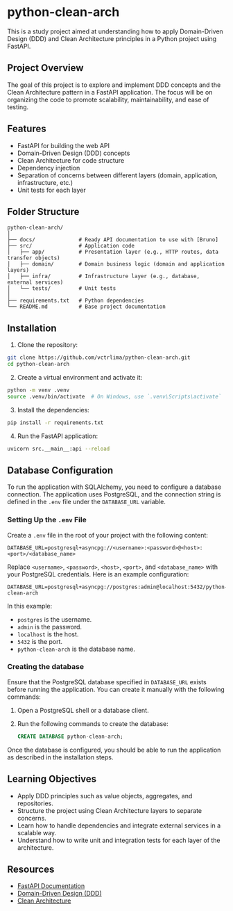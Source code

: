 # python-clean-arch

This is a study project aimed at understanding how to apply Domain-Driven Design (DDD) and Clean Architecture principles in a Python project using FastAPI.

## Project Overview

The goal of this project is to explore and implement DDD concepts and the Clean Architecture pattern in a FastAPI application. The focus will be on organizing the code to promote scalability, maintainability, and ease of testing.

## Features

- FastAPI for building the web API
- Domain-Driven Design (DDD) concepts
- Clean Architecture for code structure
- Dependency injection
- Separation of concerns between different layers (domain, application, infrastructure, etc.)
- Unit tests for each layer

## Folder Structure

```plaintext
python-clean-arch/
│
├── docs/              # Ready API documentation to use with [Bruno]
├── src/               # Application code
│   ├── app/           # Presentation layer (e.g., HTTP routes, data transfer objects)
│   ├── domain/        # Domain business logic (domain and application layers)
│   ├── infra/         # Infrastructure layer (e.g., database, external services)
│   └── tests/         # Unit tests
│
├── requirements.txt   # Python dependencies
└── README.md          # Base project documentation
```

## Installation

1. Clone the repository:

```bash
git clone https://github.com/vctrlima/python-clean-arch.git
cd python-clean-arch
```

2. Create a virtual environment and activate it:

```bash
python -m venv .venv
source .venv/bin/activate  # On Windows, use `.venv\Scripts\activate`
```

3. Install the dependencies:

```bash
pip install -r requirements.txt
```

4. Run the FastAPI application:

```bash
uvicorn src.__main__:api --reload
```

## Database Configuration

To run the application with SQLAlchemy, you need to configure a database connection. The application uses PostgreSQL, and the connection string is defined in the `.env` file under the `DATABASE_URL` variable. 

### Setting Up the `.env` File

Create a `.env` file in the root of your project with the following content:

```plaintext
DATABASE_URL=postgresql+asyncpg://<username>:<password>@<host>:<port>/<database_name>
```

Replace `<username>`, `<password>`, `<host>`, `<port>`, and `<database_name>` with your PostgreSQL credentials. Here is an example configuration:

```plaintext
DATABASE_URL=postgresql+asyncpg://postgres:admin@localhost:5432/python-clean-arch
```

In this example:
- `postgres` is the username.
- `admin` is the password.
- `localhost` is the host.
- `5432` is the port.
- `python-clean-arch` is the database name.

### Creating the database

Ensure that the PostgreSQL database specified in `DATABASE_URL` exists before running the application. You can create it manually with the following commands:

1. Open a PostgreSQL shell or a database client.
2. Run the following commands to create the database:

   ```sql
   CREATE DATABASE python-clean-arch;
   ```

Once the database is configured, you should be able to run the application as described in the installation steps.

## Learning Objectives

- Apply DDD principles such as value objects, aggregates, and repositories.
- Structure the project using Clean Architecture layers to separate concerns.
- Learn how to handle dependencies and integrate external services in a scalable way.
- Understand how to write unit and integration tests for each layer of the architecture.

## Resources

- [FastAPI Documentation](https://fastapi.tiangolo.com/)
- [Domain-Driven Design (DDD)](https://martinfowler.com/bliki/DomainDrivenDesign.html)
- [Clean Architecture](https://8thlight.com/blog/uncle-bob/2012/08/13/the-clean-architecture.html)
